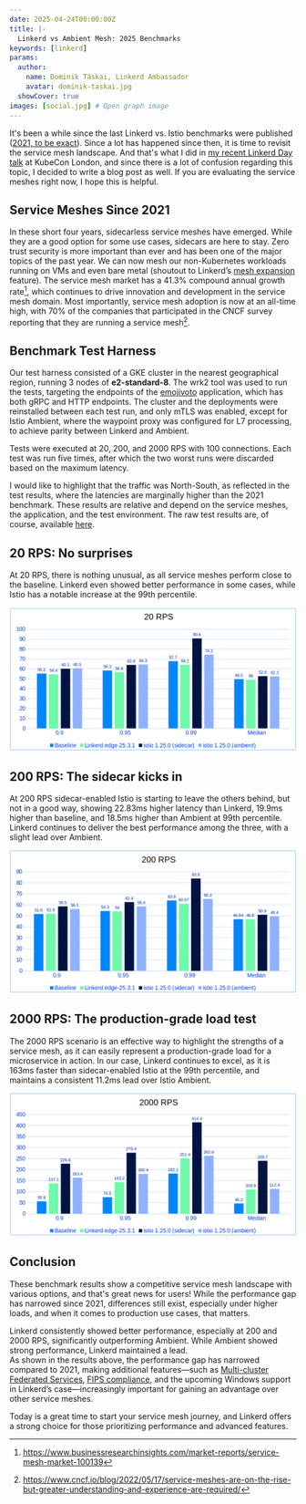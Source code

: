 ```yaml
---
date: 2025-04-24T00:00:00Z
title: |-
  Linkerd vs Ambient Mesh: 2025 Benchmarks
keywords: [linkerd]
params:
  author:
    name: Dominik Táskai, Linkerd Ambassador
    avatar: dominik-taskai.jpg
  showCover: true
images: [social.jpg] # Open graph image
---
```


It's been a while since the last Linkerd vs. Istio benchmarks were published
([2021, to be exact](/2021/11/29/linkerd-vs-istio-benchmarks-2021/)). Since a
lot has happened since then, it is time to revisit the service mesh landscape.
And that's what I did in
[my recent Linkerd Day talk](https://www.youtube.com/watch?v=9GHcADMeAuM) at
KubeCon London, and since there is a lot of confusion regarding this topic, I
decided to write a blog post as well. If you are evaluating the service meshes
right now, I hope this is helpful.

## Service Meshes Since 2021

In these short four years, sidecarless service meshes have emerged. While they
are a good option for some use cases, sidecars are here to stay. Zero trust
security is more important than ever and has been one of the major topics of the
past year. We can now mesh our non-Kubernetes workloads running on VMs and even
bare metal (shoutout to Linkerd’s
[mesh expansion](/2/tasks/adding-non-kubernetes-workloads/) feature). The
service mesh market has a 41.3% compound annual growth rate[^1], which continues
to drive innovation and development in the service mesh domain. Most
importantly, service mesh adoption is now at an all-time high, with 70% of the
companies that participated in the CNCF survey reporting that they are running a
service mesh[^2].

## Benchmark Test Harness

Our test harness consisted of a GKE cluster in the nearest geographical region,
running 3 nodes of **e2-standard-8**. The wrk2 tool was used to run the tests,
targeting the endpoints of the
[emojivoto](https://github.com/BuoyantIO/emojivoto) application, which has both
gRPC and HTTP endpoints. The cluster and the deployments were reinstalled
between each test run, and only mTLS was enabled, except for Istio Ambient,
where the waypoint proxy was configured for L7 processing, to achieve parity
between Linkerd and Ambient.

Tests were executed at 20, 200, and 2000 RPS with 100 connections. Each test was
run five times, after which the two worst runs were discarded based on the
maximum latency.

I would like to highlight that the traffic was North-South, as reflected in the
test results, where the latencies are marginally higher than the 2021 benchmark.
These results are relative and depend on the service meshes, the application,
and the test environment. The raw test results are, of course, available
[here](https://docs.google.com/spreadsheets/d/1z1g_rBDm8Hyhx8IlzGYjzt1Umoc5Jm4DLjhxM0TXaXY/).

## 20 RPS: No surprises

At 20 RPS, there is nothing unusual, as all service meshes perform close to the
baseline. Linkerd even showed better performance in some cases, while Istio has
a notable increase at the 99th percentile.

![20 RPS](20-rps.png)

## 200 RPS: The sidecar kicks in

At 200 RPS sidecar-enabled Istio is starting to leave the others behind, but not
in a good way, showing 22.83ms higher latency than Linkerd, 19.9ms higher than
baseline, and 18.5ms higher than Ambient at 99th percentile. Linkerd continues
to deliver the best performance among the three, with a slight lead over
Ambient.

![200 RPS](200-rps.png)

## 2000 RPS: The production-grade load test

The 2000 RPS scenario is an effective way to highlight the strengths of a
service mesh, as it can easily represent a production-grade load for a
microservice in action. In our case, Linkerd continues to excel, as it is 163ms
faster than sidecar-enabled Istio at the 99th percentile, and maintains a
consistent 11.2ms lead over Istio Ambient.

![2000 RPS](2000-rps.png)

## Conclusion

These benchmark results show a competitive service mesh landscape with various
options, and that's great news for users! While the performance gap has narrowed
since 2021, differences still exist, especially under higher loads, and when it
comes to production use cases, that matters.

Linkerd consistently showed better performance, especially at 200 and 2000 RPS,
significantly outperforming Ambient. While Ambient showed strong performance,
Linkerd maintained a lead.  
As shown in the results above, the performance gap has narrowed compared to
2021, making additional features—such as
[Multi-cluster Federated Services](/2/tasks/federated-services/),
[FIPS compliance](https://www.buoyant.io/linkerd-enterprise), and the upcoming
Windows support in Linkerd’s case—increasingly important for gaining an
advantage over other service meshes.

Today is a great time to start your service mesh journey, and Linkerd offers a
strong choice for those prioritizing performance and advanced features.

[^1]:
    https://www.businessresearchinsights.com/market-reports/service-mesh-market-100139

[^2]:
    https://www.cncf.io/blog/2022/05/17/service-meshes-are-on-the-rise-but-greater-understanding-and-experience-are-required/
